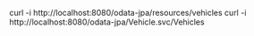 
curl -i http://localhost:8080/odata-jpa/resources/vehicles
curl -i http://localhost:8080/odata-jpa/Vehicle.svc/Vehicles

